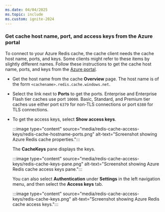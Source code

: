 ```yaml
---
ms.date: 04/04/2025
ms.topic: include
ms.custom: ignite-2024
---
```


### Get cache host name, port, and access keys from the Azure portal

To connect to your Azure Redis cache, the cache client needs the cache host name, ports, and keys. Some clients might refer to these items by slightly different names. Follow these instructions to get the cache host name, ports, and keys from the [Azure portal](https://portal.azure.com).

- Get the host name from the cache **Overview** page. The host name is of the form `<cachename>.redis.cache.windows.net`.

- Select the link next to **Ports** to get the ports. Enterprise and Enterprise Flash tier caches use port `10000`. Basic, Standard, and Premium tier caches use either port `6379` for non-TLS connections or port `6380` for TLS connections.

- To get the access keys, select **Show access keys**.

  :::image type="content" source="media/redis-cache-access-keys/redis-cache-hostname-ports.png" alt-text="Screenshot showing Azure Redis cache properties.":::

  The **CacheKeys** pane displays the keys.
 
  :::image type="content" source="media/redis-cache-access-keys/redis-cache-keys-pane.png" alt-text="Screenshot showing Azure Redis cache access keys pane.":::

  You can also select **Authentication** under **Settings** in the left navigation menu, and then select the **Access keys** tab.

  :::image type="content" source="media/redis-cache-access-keys/redis-cache-keys.png" alt-text="Screenshot showing Azure Redis cache access keys.":::
